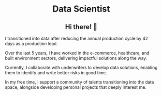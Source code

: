 
<!--
**olumideodetunde/olumideodetunde** is a ✨ _special_ ✨ repository because its `README.md` (this file) appears on your GitHub profile.

Here are some ideas to get you started:

- 🔭 I’m currently working on ...
- 🌱 I’m currently learning ...
- 👯 I’m looking to collaborate on ...
- 🤔 I’m looking for help with ...
- 💬 Ask me about ...
- 📫 How to reach me: ...
- 😄 Pronouns: ...
- ⚡ Fun fact: ...
-->

<div align="center">
<h1>Data Scientist</h1>
<h2>Hi there! 👋</h2>
</div>

I transitioned into data after reducing the annual production cycle by 42 days as a production lead.

Over the last 5 years, I have worked in the e-commerce, healthcare, and built environment sectors, delivering impactful solutions along the way.

Currently, I collaborate with underwriters to develop data solutions, enabling them to identify and write better risks in good time.

In my free time, I support a community of talents transitioning into the data space, alongside developing personal projects that deeply interest me. 


